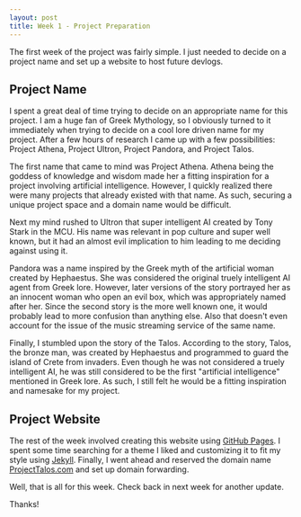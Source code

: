 ```yaml
---
layout: post
title: Week 1 - Project Preparation
---
```


The first week of the project was fairly simple. I just needed to decide on a project name and set up a website to host future devlogs.

## Project Name

I spent a great deal of time trying to decide on an appropriate name for this project. I am a huge fan of Greek Mythology, so I obviously turned to it immediately when trying to decide on a cool lore driven name for my project. After a few hours of research I came up with a few possibilities: Project Athena, Project Ultron, Project Pandora, and Project Talos. 

The first name that came to mind was Project Athena. Athena being the goddess of knowledge and wisdom made her a fitting inspiration for a project involving artificial intelligence. However, I quickly realized there were many projects that already existed with that name. As such, securing a unique project space and a domain name would be difficult.

Next my mind rushed to Ultron that super intelligent AI created by Tony Stark in the MCU. His name was relevant in pop culture and super well known, but it had an almost evil implication to him leading to me deciding against using it. 

Pandora was a name inspired by the Greek myth of the artificial woman created by Hephaestus. She was considered the original truely intelligent AI agent from Greek lore. However, later versions of the story portrayed her as an innocent woman who open an evil box, which was appropriately named after her. Since the second story is the more well known one, it would probably lead to more confusion than anything else. Also that doesn't even account for the issue of the music streaming service of the same name.

Finally, I stumbled upon the story of the Talos. According to the story, Talos, the bronze man, was created by Hephaestus and programmed to guard the island of Crete from invaders. Even though he was not considered a truely intelligent AI, he was still considered to be the first "artificial intelligence" mentioned in Greek lore. As such, I still felt he would be a fitting inspiration and namesake for my project.

## Project Website

The rest of the week involved creating this website using [GitHub Pages](https://pages.github.com/). I spent some time searching for a theme I liked and customizing it to fit my style using [Jekyll](https://jekyllrb.com/). Finally, I went ahead and reserved the domain name [ProjectTalos.com](http://www.projecttalos.com) and set up domain forwarding.


Well, that is all for this week. Check back in next week for another update.

Thanks!
